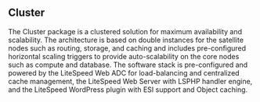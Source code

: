 ## Cluster 
The Cluster package is a clustered solution for maximum availability and scalability. The architecture is based on double instances for the satellite nodes such as routing, storage, and caching and includes pre-configured horizontal scaling triggers to provide auto-scalability on the core nodes such as compute and database. The software stack is pre-configured and powered by the LiteSpeed Web ADC for load-balancing and centralized cache management, the LiteSpeed Web Server with LSPHP handler engine, and the LiteSpeed WordPress plugin with ESI support and Object caching. 

